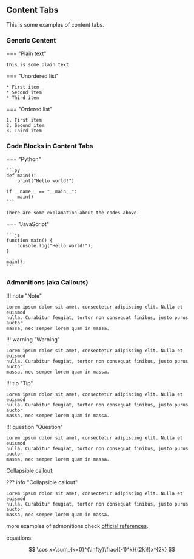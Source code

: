 ## Content Tabs

This is some examples of content tabs.

### Generic Content

=== "Plain text"

    This is some plain text

=== "Unordered list"

    * First item
    * Second item
    * Third item

=== "Ordered list"

    1. First item
    2. Second item
    3. Third item





### Code Blocks in Content Tabs

=== "Python"

    ```py
    def main():
        print("Hello world!")
    
    if __name__ == "__main__":
        main()
    ```
    
    There are some explanation about the codes above.

=== "JavaScript"

    ```js
    function main() {
        console.log("Hello world!");
    }
    
    main();
    ```

### Admonitions (aka Callouts)

!!! note "Note"

    Lorem ipsum dolor sit amet, consectetur adipiscing elit. Nulla et euismod
    nulla. Curabitur feugiat, tortor non consequat finibus, justo purus auctor
    massa, nec semper lorem quam in massa.


!!! warning "Warning"

    Lorem ipsum dolor sit amet, consectetur adipiscing elit. Nulla et euismod
    nulla. Curabitur feugiat, tortor non consequat finibus, justo purus auctor
    massa, nec semper lorem quam in massa.
    
!!! tip "Tip"

    Lorem ipsum dolor sit amet, consectetur adipiscing elit. Nulla et euismod
    nulla. Curabitur feugiat, tortor non consequat finibus, justo purus auctor
    massa, nec semper lorem quam in massa.
    
!!! question "Question"

    Lorem ipsum dolor sit amet, consectetur adipiscing elit. Nulla et euismod
    nulla. Curabitur feugiat, tortor non consequat finibus, justo purus auctor
    massa, nec semper lorem quam in massa.


Collapsible callout:

??? info "Collapsible callout"

    Lorem ipsum dolor sit amet, consectetur adipiscing elit. Nulla et euismod
    nulla. Curabitur feugiat, tortor non consequat finibus, justo purus auctor
    massa, nec semper lorem quam in massa.

more examples of admonitions check [official references](https://squidfunk.github.io/mkdocs-material/reference/admonitions/#supported-types).

equations:

$$
\cos x=\sum_{k=0}^{\infty}\frac{(-1)^k}{(2k)!}x^{2k}
$$


